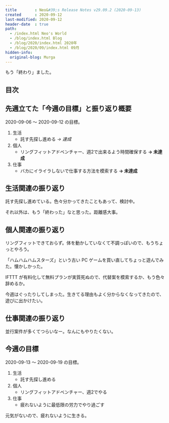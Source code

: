 ```yaml
---
title        : Neo&#39;s Release Notes v29.09.2 (2020-09-13)
created      : 2020-09-12
last-modified: 2020-09-12
header-date  : true
path:
  - /index.html Neo's World
  - /blog/index.html Blog
  - /blog/2020/index.html 2020年
  - /blog/2020/09/index.html 09月
hidden-info:
  original-blog: Murga
---
```


もう「終わり」ました。

## 目次

## 先週立てた「今週の目標」と振り返り概要

2020-09-06 ～ 2020-09-12 の目標。

1. 生活
    - 託す先探し進める _→ 達成_
2. 個人
    - リングフィットアドベンチャー、週2で出来るよう時間確保する **→ 未達成**
3. 仕事
    - バカにイライラしないで仕事する方法を模索する **→ 未達成**

## 生活関連の振り返り

託す先探し進めている。色々分かってきたこともあって、検討中。

それ以外は、もう「終わった」なと思った。距離感大事。

## 個人関連の振り返り

リングフィットできておらず。体を動かしていなくて不調っぽいので、もうちょっとやろう。

「ハムハムハムスターズ」という古い PC ゲームを買い直してちょっと遊んでみた。懐かしかった。

IFTTT が有料化して無料プランが実質死ぬので、代替案を模索するか、もう色々辞めるか。

今週はぐったりしてしまった。生きてる理由もよく分からなくなってきたので、遊びに出かけたい。

## 仕事関連の振り返り

並行案件が多くてつらいなー。なんにもやりたくない。

## 今週の目標

2020-09-13 ～ 2020-09-19 の目標。

1. 生活
    - 託す先探し進める
2. 個人
    - リングフィットアドベンチャー、週2でやる
3. 仕事
    - 疲れないように最低限の労力でやり過ごす

元気がないので、疲れないように生きる。
